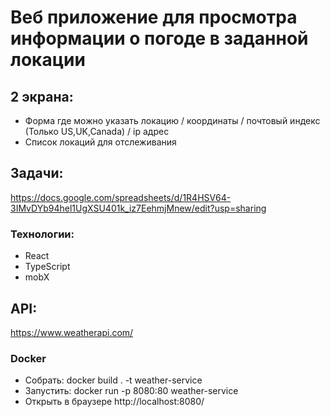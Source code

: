 # Веб приложение для просмотра информации о погоде в заданной локации

## 2 экрана:

- Форма где можно указать локацию / координаты / почтовый индекс (Только US,UK,Canada) / ip адрес
- Список локаций для отслеживания

## Задачи:

https://docs.google.com/spreadsheets/d/1R4HSV64-3IMvDYb94hel1UgXSU401k_iz7EehmjMnew/edit?usp=sharing

### Технологии:

- React
- TypeScript
- mobX

## API:

https://www.weatherapi.com/

### Docker

- Собрать: docker build . -t weather-service
- Запустить: docker run -p 8080:80 weather-service
- Открыть в браузере http://localhost:8080/
